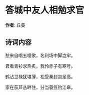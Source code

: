# 答城中友人相勉求官

**作者**: 丘葵

## 诗词内容

愁来自唱五噫歌，名利场中脚岂牢。

君看青衫求热炙，我怜赤子有寒号。

鹤沾卫禄犹堪薄，松受秦封岂足高。

家在荻芦丛畔住，分当蓑笠钓江皋。

